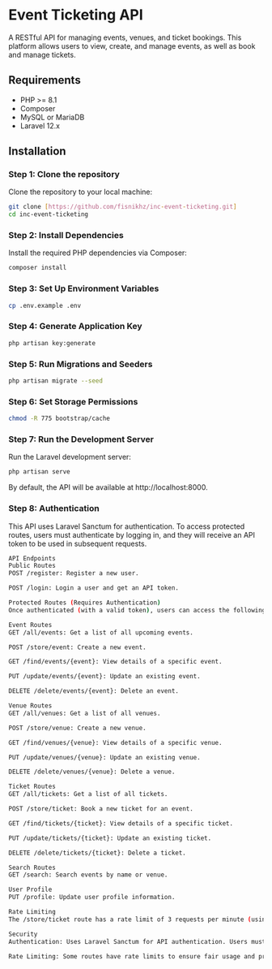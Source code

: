 
# Event Ticketing API

A RESTful API for managing events, venues, and ticket bookings. This platform allows users to view, create, and manage events, as well as book and manage tickets.

## Requirements

- PHP >= 8.1
- Composer
- MySQL or MariaDB
- Laravel 12.x

## Installation

### Step 1: Clone the repository

Clone the repository to your local machine:

```bash
git clone [https://github.com/fisnikhz/inc-event-ticketing.git]
cd inc-event-ticketing
```

### Step 2: Install Dependencies

Install the required PHP dependencies via Composer:

```bash
composer install
```


### Step 3:  Set Up Environment Variables

```bash
cp .env.example .env
```


### Step 4: Generate Application Key

```bash
php artisan key:generate
```


### Step 5: Run Migrations and Seeders

```bash
php artisan migrate --seed
```


### Step 6: Set Storage Permissions

```bash
chmod -R 775 bootstrap/cache
```


### Step 7: Run the Development Server
Run the Laravel development server:

```bash
php artisan serve
```


By default, the API will be available at http://localhost:8000.

### Step 8: Authentication
This API uses Laravel Sanctum for authentication. To access protected routes, users must authenticate by logging in, and they will receive an API token to be used in subsequent requests.

```bash
API Endpoints
Public Routes
POST /register: Register a new user.

POST /login: Login a user and get an API token.

Protected Routes (Requires Authentication)
Once authenticated (with a valid token), users can access the following routes:

Event Routes
GET /all/events: Get a list of all upcoming events.

POST /store/event: Create a new event.

GET /find/events/{event}: View details of a specific event.

PUT /update/events/{event}: Update an existing event.

DELETE /delete/events/{event}: Delete an event.

Venue Routes
GET /all/venues: Get a list of all venues.

POST /store/venue: Create a new venue.

GET /find/venues/{venue}: View details of a specific venue.

PUT /update/venues/{venue}: Update an existing venue.

DELETE /delete/venues/{venue}: Delete a venue.

Ticket Routes
GET /all/tickets: Get a list of all tickets.

POST /store/ticket: Book a new ticket for an event.

GET /find/tickets/{ticket}: View details of a specific ticket.

PUT /update/tickets/{ticket}: Update an existing ticket.

DELETE /delete/tickets/{ticket}: Delete a ticket.

Search Routes
GET /search: Search events by name or venue.

User Profile
PUT /profile: Update user profile information.

Rate Limiting
The /store/ticket route has a rate limit of 3 requests per minute (using the throttle:3,1 middleware) to prevent abuse.

Security
Authentication: Uses Laravel Sanctum for API authentication. Users must authenticate and pass a valid bearer token in the Authorization header to access protected routes.

Rate Limiting: Some routes have rate limits to ensure fair usage and prevent abuse, such as booking tickets.

